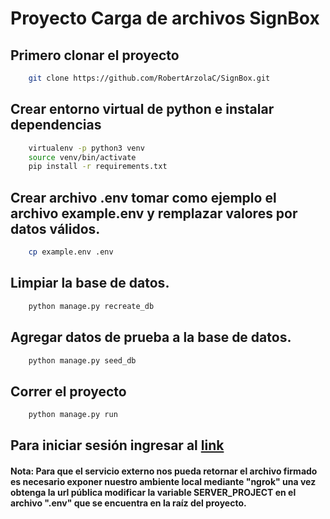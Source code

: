 # Proyecto Carga de archivos SignBox

## Primero clonar el proyecto
    
```bash
    git clone https://github.com/RobertArzolaC/SignBox.git
```

## Crear entorno virtual de python e instalar dependencias

```bash
    virtualenv -p python3 venv
    source venv/bin/activate
    pip install -r requirements.txt
```

## Crear archivo .env tomar como ejemplo el archivo example.env y remplazar valores por datos válidos.

```bash
    cp example.env .env
```

## Limpiar la base de datos.

```bash
    python manage.py recreate_db
```

## Agregar datos de prueba a la base de datos.

```bash
    python manage.py seed_db
```

## Correr el proyecto

```bash
    python manage.py run
```

## Para iniciar sesión ingresar al [link](http://0.0.0.0:8000/)

#### Nota: Para que el servicio externo nos pueda retornar el archivo firmado es necesario exponer nuestro ambiente local mediante "ngrok" una vez obtenga la url pública modificar la variable SERVER_PROJECT en el archivo ".env" que se encuentra en la raíz del proyecto.
